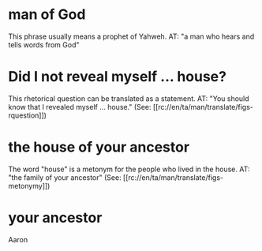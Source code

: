 # man of God

This phrase usually means a prophet of Yahweh. AT: "a man who hears and tells words from God"

# Did I not reveal myself ... house?

This rhetorical question can be translated as a statement. AT: "You should know that I revealed myself ... house." (See: [[rc://en/ta/man/translate/figs-rquestion]])

# the house of your ancestor

The word "house" is a metonym for the people who lived in the house. AT: "the family of your ancestor" (See: [[rc://en/ta/man/translate/figs-metonymy]])

# your ancestor

Aaron

